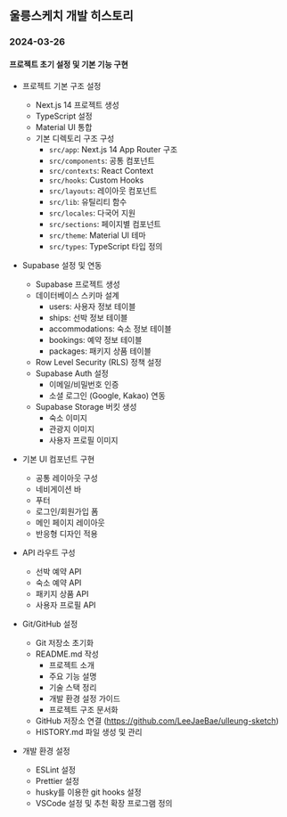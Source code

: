## 울릉스케치 개발 히스토리

### 2024-03-26

#### 프로젝트 초기 설정 및 기본 기능 구현

- 프로젝트 기본 구조 설정

  - Next.js 14 프로젝트 생성
  - TypeScript 설정
  - Material UI 통합
  - 기본 디렉토리 구조 구성
    - `src/app`: Next.js 14 App Router 구조
    - `src/components`: 공통 컴포넌트
    - `src/contexts`: React Context
    - `src/hooks`: Custom Hooks
    - `src/layouts`: 레이아웃 컴포넌트
    - `src/lib`: 유틸리티 함수
    - `src/locales`: 다국어 지원
    - `src/sections`: 페이지별 컴포넌트
    - `src/theme`: Material UI 테마
    - `src/types`: TypeScript 타입 정의

- Supabase 설정 및 연동

  - Supabase 프로젝트 생성
  - 데이터베이스 스키마 설계
    - users: 사용자 정보 테이블
    - ships: 선박 정보 테이블
    - accommodations: 숙소 정보 테이블
    - bookings: 예약 정보 테이블
    - packages: 패키지 상품 테이블
  - Row Level Security (RLS) 정책 설정
  - Supabase Auth 설정
    - 이메일/비밀번호 인증
    - 소셜 로그인 (Google, Kakao) 연동
  - Supabase Storage 버킷 생성
    - 숙소 이미지
    - 관광지 이미지
    - 사용자 프로필 이미지

- 기본 UI 컴포넌트 구현

  - 공통 레이아웃 구성
  - 네비게이션 바
  - 푸터
  - 로그인/회원가입 폼
  - 메인 페이지 레이아웃
  - 반응형 디자인 적용

- API 라우트 구성

  - 선박 예약 API
  - 숙소 예약 API
  - 패키지 상품 API
  - 사용자 프로필 API

- Git/GitHub 설정

  - Git 저장소 초기화
  - README.md 작성
    - 프로젝트 소개
    - 주요 기능 설명
    - 기술 스택 정리
    - 개발 환경 설정 가이드
    - 프로젝트 구조 문서화
  - GitHub 저장소 연결 (https://github.com/LeeJaeBae/ulleung-sketch)
  - HISTORY.md 파일 생성 및 관리

- 개발 환경 설정
  - ESLint 설정
  - Prettier 설정
  - husky를 이용한 git hooks 설정
  - VSCode 설정 및 추천 확장 프로그램 정의
